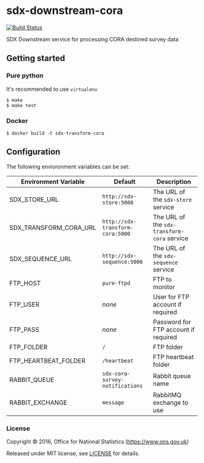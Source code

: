 # sdx-downstream-cora

[![Build Status](https://travis-ci.org/ONSdigital/sdx-downstream-cora.svg?branch=develop)](https://travis-ci.org/ONSdigital/sdx-downstream-cora)

SDX Downstream service for processing CORA destined survey data

## Getting started

### Pure python

It's recommended to use ``virtualenv``

```shell
$ make
$ make test
```

### Docker

```shell
$ docker build -t sdx-transform-cora
```

## Configuration

The following envioronment variables can be set:

| Environment Variable    | Default                               | Description
|-------------------------|---------------------------------------|----------------
| SDX_STORE_URL           | `http://sdx-store:5000`               | The URL of the `sdx-store` service
| SDX_TRANSFORM_CORA_URL  | `http://sdx-transform-cora:5000`      | The URL of the `sdx-transform-cora` service
| SDX_SEQUENCE_URL        | `http://sdx-sequence:5000`            | The URL of the `sdx-sequence` service
| FTP_HOST                | `pure-ftpd`                           | FTP to monitor
| FTP_USER                | _none_                                | User for FTP account if required
| FTP_PASS                | _none_                                | Password for FTP account if required
| FTP_FOLDER              | `/`                                   | FTP folder
| FTP_HEARTBEAT_FOLDER    | `/heartbeat`                          | FTP heartbeat folder
| RABBIT_QUEUE            | `sdx-cora-survey-notifications`       | Rabbit queue name
| RABBIT_EXCHANGE         | `message`                             | RabbitMQ exchange to use

### License

Copyright © 2016, Office for National Statistics (https://www.ons.gov.uk)

Released under MIT license, see [LICENSE](LICENSE) for details.